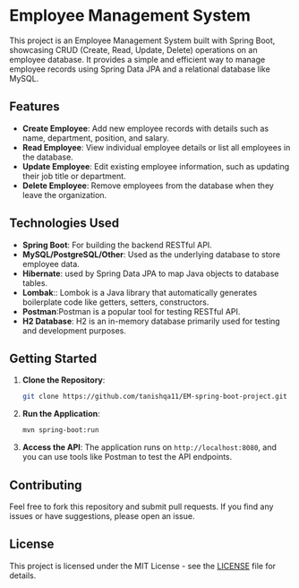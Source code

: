 # Employee Management System

This project is an Employee Management System built with Spring Boot, showcasing CRUD (Create, Read, Update, Delete) operations on an employee database. It provides a simple and efficient way to manage employee records using Spring Data JPA and a relational database like MySQL.

## Features

- **Create Employee**: Add new employee records with details such as name, department, position, and salary.
- **Read Employee**: View individual employee details or list all employees in the database.
- **Update Employee**: Edit existing employee information, such as updating their job title or department.
- **Delete Employee**: Remove employees from the database when they leave the organization.

## Technologies Used

- **Spring Boot**: For building the backend RESTful API.
- **MySQL/PostgreSQL/Other**: Used as the underlying database to store employee data.
- **Hibernate**: used by Spring Data JPA to map Java objects to database tables.
- **Lombak**:: Lombok is a Java library that automatically generates boilerplate code like getters, setters, constructors.
- **Postman**:Postman is a popular tool for testing RESTful API.
- **H2 Database**: H2 is an in-memory database primarily used for testing and development purposes.

## Getting Started

1. **Clone the Repository**: 
    ```bash
    git clone https://github.com/tanishqa11/EM-spring-boot-project.git
    ```


2. **Run the Application**: 
    ```bash
    mvn spring-boot:run
    ```

3. **Access the API**: The application runs on `http://localhost:8080`, and you can use tools like Postman to test the API endpoints.



## Contributing

Feel free to fork this repository and submit pull requests. If you find any issues or have suggestions, please open an issue.

## License

This project is licensed under the MIT License - see the [LICENSE](LICENSE) file for details.
